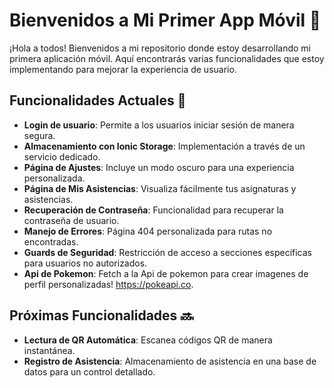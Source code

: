 # Bienvenidos a Mi Primer App Móvil 🎉

¡Hola a todos! Bienvenidos a mi repositorio donde estoy desarrollando mi primera aplicación móvil. Aquí encontrarás varias funcionalidades que estoy implementando para mejorar la experiencia de usuario. 

## Funcionalidades Actuales 🚀

- **Login de usuario**: Permite a los usuarios iniciar sesión de manera segura.
- **Almacenamiento con Ionic Storage**: Implementación a través de un servicio dedicado.
- **Página de Ajustes**: Incluye un modo oscuro para una experiencia personalizada.
- **Página de Mis Asistencias**: Visualiza fácilmente tus asignaturas y asistencias.
- **Recuperación de Contraseña**: Funcionalidad para recuperar la contraseña de usuario.
- **Manejo de Errores**: Página 404 personalizada para rutas no encontradas.
- **Guards de Seguridad**: Restricción de acceso a secciones específicas para usuarios no autorizados.
- **Api de Pokemon**: Fetch a la Api de pokemon para crear imagenes de perfil personalizadas! https://pokeapi.co.


## Próximas Funcionalidades 🔜

- **Lectura de QR Automática**: Escanea códigos QR de manera instantánea.
- **Registro de Asistencia**: Almacenamiento de asistencia en una base de datos para un control detallado.
